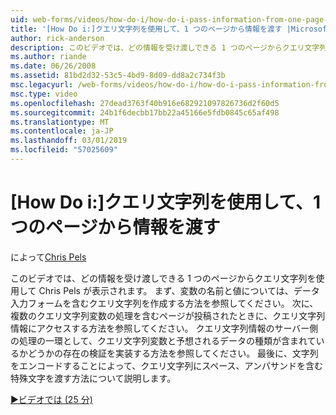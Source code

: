 ```yaml
---
uid: web-forms/videos/how-do-i/how-do-i-pass-information-from-one-page-to-another-using-a-query-string
title: '[How Do i:]クエリ文字列を使用して、1 つのページから情報を渡す |Microsoft Docs'
author: rick-anderson
description: このビデオでは、どの情報を受け渡しできる 1 つのページからクエリ文字列を使用して Chris Pels が表示されます。 まず、内のクエリ文字列を作成する方法を参照してください.
ms.author: riande
ms.date: 06/26/2008
ms.assetid: 81bd2d32-53c5-4bd9-8d09-dd8a2c734f3b
msc.legacyurl: /web-forms/videos/how-do-i/how-do-i-pass-information-from-one-page-to-another-using-a-query-string
msc.type: video
ms.openlocfilehash: 27dead3763f40b916e682921097826736d2f60d5
ms.sourcegitcommit: 24b1f6decbb17bb22a45166e5fdb0845c65af498
ms.translationtype: MT
ms.contentlocale: ja-JP
ms.lasthandoff: 03/01/2019
ms.locfileid: "57025609"
---
```

<a name="how-do-i-pass-information-from-one-page-to-another-using-a-query-string"></a>[How Do i:]クエリ文字列を使用して、1 つのページから情報を渡す
====================
によって[Chris Pels](https://twitter.com/chrispels)

このビデオでは、どの情報を受け渡しできる 1 つのページからクエリ文字列を使用して Chris Pels が表示されます。 まず、変数の名前と値については、データ入力フォームを含むクエリ文字列を作成する方法を参照してください。 次に、複数のクエリ文字列変数の処理を含むページが投稿されたときに、クエリ文字列情報にアクセスする方法を参照してください。 クエリ文字列情報のサーバー側の処理の一環として、クエリ文字列変数と予想されるデータの種類が含まれているかどうかの存在の検証を実装する方法を参照してください。 最後に、文字列をエンコードすることによって、クエリ文字列にスペース、アンパサンドを含む特殊文字を渡す方法について説明します。

[&#9654;ビデオでは (25 分)](https://channel9.msdn.com/Blogs/ASP-NET-Site-Videos/how-do-i-pass-information-from-one-page-to-another-using-a-query-string)
